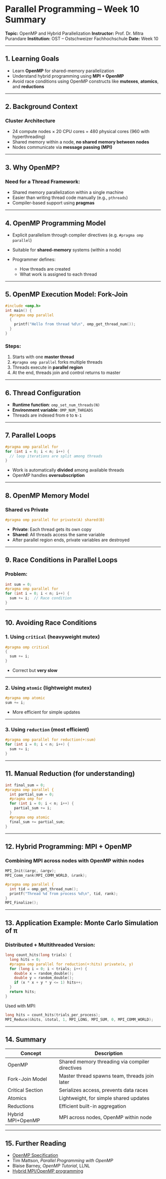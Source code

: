 # Parallel Programming – Week 10 Summary

**Topic:** OpenMP and Hybrid Parallelization
**Instructor:** Prof. Dr. Mitra Purandare
**Institution:** OST – Ostschweizer Fachhochschule
**Date:** Week 10

---

## 1. Learning Goals

* Learn **OpenMP** for shared-memory parallelization
* Understand hybrid programming using **MPI + OpenMP**
* Avoid race conditions using OpenMP constructs like **mutexes**, **atomics**, and **reductions**

---

## 2. Background Context

### Cluster Architecture

* 24 compute nodes × 20 CPU cores = 480 physical cores (960 with hyperthreading)
* Shared memory within a node, **no shared memory between nodes**
* Nodes communicate via **message passing (MPI)**

---

## 3. Why OpenMP?

### Need for a Thread Framework:

* Shared memory parallelization within a single machine
* Easier than writing thread code manually (e.g., `pthreads`)
* Compiler-based support using **pragmas**

---

## 4. OpenMP Programming Model

* Explicit parallelism through compiler directives (e.g. `#pragma omp parallel`)
* Suitable for **shared-memory** systems (within a node)
* Programmer defines:

  * How threads are created
  * What work is assigned to each thread

---

## 5. OpenMP Execution Model: Fork-Join

```c
#include <omp.h>
int main() {
  #pragma omp parallel
  {
    printf("Hello from thread %d\n", omp_get_thread_num());
  }
}
```

### Steps:

1. Starts with one **master thread**
2. `#pragma omp parallel` forks multiple threads
3. Threads execute in **parallel region**
4. At the end, threads join and control returns to master

---

## 6. Thread Configuration

* **Runtime function**: `omp_set_num_threads(N)`
* **Environment variable**: `OMP_NUM_THREADS`
* Threads are indexed from `0` to `N-1`

---

## 7. Parallel Loops

```c
#pragma omp parallel for
for (int i = 0; i < n; i++) {
  // loop iterations are split among threads
}
```

* Work is automatically **divided** among available threads
* OpenMP handles **oversubscription**

---

## 8. OpenMP Memory Model

### Shared vs Private

```c
#pragma omp parallel for private(A) shared(B)
```

* **Private**: Each thread gets its own copy
* **Shared**: All threads access the same variable
* After parallel region ends, private variables are destroyed

---

## 9. Race Conditions in Parallel Loops

### Problem:

```c
int sum = 0;
#pragma omp parallel for
for (int i = 0; i < n; i++) {
  sum += i;  // Race condition
}
```

---

## 10. Avoiding Race Conditions

### 1. Using `critical` (heavyweight mutex)

```c
#pragma omp critical
{
  sum += i;
}
```

* Correct but **very slow**

---

### 2. Using `atomic` (lightweight mutex)

```c
#pragma omp atomic
sum += i;
```

* More efficient for simple updates

---

### 3. Using `reduction` (most efficient)

```c
#pragma omp parallel for reduction(+:sum)
for (int i = 0; i < n; i++) {
  sum += i;
}
```

---

## 11. Manual Reduction (for understanding)

```c
int final_sum = 0;
#pragma omp parallel {
  int partial_sum = 0;
  #pragma omp for
  for (int i = 0; i < n; i++) {
    partial_sum += i;
  }
  #pragma omp atomic
  final_sum += partial_sum;
}
```

---

## 12. Hybrid Programming: MPI + OpenMP

### Combining MPI across nodes with OpenMP within nodes

```c
MPI_Init(&argc, &argv);
MPI_Comm_rank(MPI_COMM_WORLD, &rank);

#pragma omp parallel {
  int tid = omp_get_thread_num();
  printf("Thread %d from process %d\n", tid, rank);
}
MPI_Finalize();
```

---

## 13. Application Example: Monte Carlo Simulation of π

### Distributed + Multithreaded Version:

```c
long count_hits(long trials) {
  long hits = 0;
  #pragma omp parallel for reduction(+:hits) private(x, y)
  for (long i = 0; i < trials; i++) {
    double x = random_double();
    double y = random_double();
    if (x * x + y * y <= 1) hits++;
  }
  return hits;
}
```

Used with MPI:

```c
long hits = count_hits(trials_per_process);
MPI_Reduce(&hits, &total, 1, MPI_LONG, MPI_SUM, 0, MPI_COMM_WORLD);
```

---

## 14. Summary

| Concept           | Description                                     |
| ----------------- | ----------------------------------------------- |
| OpenMP            | Shared memory threading via compiler directives |
| Fork-Join Model   | Master thread spawns team, threads join later   |
| Critical Section  | Serializes access, prevents data races          |
| Atomics           | Lightweight, for simple shared updates          |
| Reductions        | Efficient built-in aggregation                  |
| Hybrid MPI+OpenMP | MPI across nodes, OpenMP within node            |

---

## 15. Further Reading

* [OpenMP Specification](https://www.openmp.org/specifications/)
* Tim Mattson, *Parallel Programming with OpenMP*
* Blaise Barney, *OpenMP Tutorial*, LLNL
* [Hybrid MPI/OpenMP programming](https://mpitutorial.com/tutorials/using-openmp-with-mpi/)
